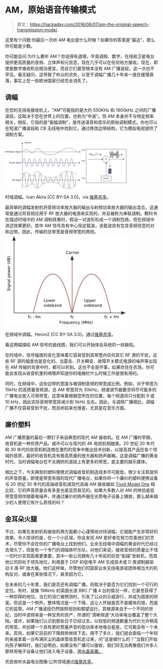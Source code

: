 # AM，原始语音传输模式

> 原文：<https://hackaday.com/2016/06/07/am-the-original-speech-transmission-mode/>

这里有个问题:你最后一次听 AM 电台是什么时候？如果你的答案是“最近”，那么你可能是少数。

你可能会问:为什么要听 AM？你说得有道理，毕竟调频、数字、在线和卫星电台提供更高质量的音频、立体声和元信息，现在几乎可以在任何地方接收。现在，即使是数字接收机也相当便宜，而且它们甚至根本没有 AM 广播波段，这一点也不罕见。毫无疑问，这导致了听众的流失，以至于调幅广播几十年来一直在缓慢衰落，事实上在一些欧洲国家已经完全消失了。

## 调幅

在您的无线电接收机上，“AM”可能指的是大约 550KHz 和 1600kHz 之间的广播波段，这取决于您在世界上的位置，也称为“中波”。但 AM 本身并不与特定频率相关，相反，它指的是“振幅调制”，是传送语音和音乐的原始调制模式。你也可以在短波广播波段和 CB 无线电中找到它。通过修改边带结构，它为模拟电视提供了调制方案。

[![Amplitude modulation in the time domain. Ivan Akira [CC BY-SA 3.0], via Wikimedia Commons](img/5c57f5c0d121da7136a075961c598d0e.png)](https://hackaday.com/wp-content/uploads/2016/05/illustration_of_amplitude_modulation.png) 

时域调幅。Ivan Akira [CC BY-SA 3.0]，via [维基共享](https://commons.wikimedia.org/wiki/File:Illustration_of_Amplitude_Modulation.png)。

最简单的调幅发射机将音频功率放大器的输出与射频功率放大器的输出混合。这通常是通过将音频应用于 RF 放大器的电源来实现的，并且被称为串联调制。教科书在描述时域中的 AM 调制效果时，假设一对波形形成一个调制包络，但在频域中讲述效果更好。其中 AM 信号具有中心恒定载波，该载波具有包含音频信息的对称边带。因此，传输的总带宽是音频带宽的两倍。![Amplitude modulation in the frequency domain. Heron2 [CC BY-SA 3.0], via Wikimedia Commons.](img/95c62772fa76bd343436019c328fd11d.png)

在频域中调幅。Heron2 [CC BY-SA 3.0]，通过[维基共享](https://commons.wikimedia.org/wiki/File:Am-sidebands.png)。

看这两幅描绘 AM 信号的曲线图，我们可以开始体会系统的一些缺陷。

在时域中，信号幅度的变化意味着它容易受到其带宽内任何其它 RF 源的干扰，这些 RF 源的幅度也是变化的。当雷击、开关瞬变、故障开关模式电源的噪声等出现在 AM 传输的背景中时，都可以听到。这也不全是坏事，如果你住在农场，你可能会发现从收音机里的嘀嗒声知道你的电栅栏什么时候工作是很有用的。

同时，在频域中，这些边带的宽度与被调制音频的带宽成比例。例如，对于带宽为 15kHz 的高质量音频源，总 AM 带宽将为 30kHz。频谱调节器要求将尽可能多的广播电台放入可用带宽，这意味着根据您所在的位置，每个频道将只分配到 9 或 10 kHz，因此实际音频带宽将减少到 5kHz 左右。因此，与调频广播相比，调幅广播不仅容易受到干扰，而且听起来也很差，尤其是在音乐方面。

## 廉价塑料

AM 广播质量的最后一颗钉子来自典型的现代 AM 接收机。在 AM 广播的早期，收音机是一种优质产品，或许可以与现代的 4K 电视机相媲美。20 世纪 20 年代和 30 年代的收音机制造商在激烈的竞争中推出技术创新，以提高其产品在各个领域的音质，最好的收音机具有极高质量的放大器和扬声器箱。这是调幅广播的黄金时代，当时调幅电台在不太拥挤的波段上有更多的带宽，是主要的娱乐媒体。

相比之下，今天典型的塑料便携式调幅收音机制造成本尽可能低，很少关注其提供的声音质量。即使是带宽有限的现代广播电台，如果你将一个廉价的塑料便携设备与 20 世纪 30 年代的高端收音机或现代高端 AM 接收器如 [Tivoli Model One](https://www.tivoliaudio.com/model-one-classic-retro-am-fm-table-radio.html) 相比较，它的声音质量会有多差也是显而易见的。如果大多数人对 AM 的体验是低带宽音频伴随着电噪声，并通过廉价的扬声器在劣质电子设备上播放，那么越来越少的人使用它有什么奇怪的吗？

## 金耳朵火腿

不过，如果在发射机和接收机两方面都小心谨慎地对待调幅，它就能产生非常好的效果。令人惊讶的是，在一个小区域，你会发现 AM 爱好者在努力完善他们的艺术，尽管你不会在你的广播电台上找到他们。业余无线电中调幅的黄金时代已经过去很久了，但是有一个专门的调幅铁杆乐队，对他们来说，接收音频的质量比不惜一切代价实现距离更重要。其中一些公司拥有几十年前的巨型“船锚”发射机，而其他公司则处于领先地位，利用基于 DSP 的低电平 AM 生成技术或 D 类调制器驱动 E 类 RF 放大器。他们这样做，尽管他们的国家业余无线电游说团体相当大的机构反对，或者在某些情况下，甚至因为它。

在未来的几十年里，我们是否还有调幅广播，将取决于能否为它们找到一个可行的定位。有时，就像 198kHz 的英国长波 BBC 广播 4 台的情况一样，它甚至获得了一种崇拜的地位，当它的消亡被预测时，引发了公众的示威游行，并成为国家的财富。但这是一个例外，整体情况是一个下降，这让人怀疑是否不是媒体的错，而是它的监管。AM 广播波段仍然按照规则和期望运行，其根源来自于一个不同的世纪，当时中波频率是一种宝贵的资产，所谓的“清晰频道”大功率电台覆盖了整个大陆。或许，如果我们认识到那些日子已经过去，以较低的频道数量为代价允许稍高的带宽，并创建一个具有更好质量声音的低功率本地电台星座，它可能会有一个未来。否则，如果它目前的下降趋势继续下去，用不了多久，我们就会面临一个年轻的亲戚拿着一台布满灰尘的晶体管收音机走过来，问“这是做什么的？”当我们开始向孩子解释时，我们会明白，如果没有广播可以接收，我们将无法再像我们许多人那样用电子设备让他们进入电子设备，[用水晶装置。](http://www.mds975.co.uk/Content/george_dobbs_trf_radio.html)

农民收听水晶电台图像:公共领域通过[维基共享](https://commons.wikimedia.org/wiki/File:Farmer_listening_to_crystal_radio.jpg)。